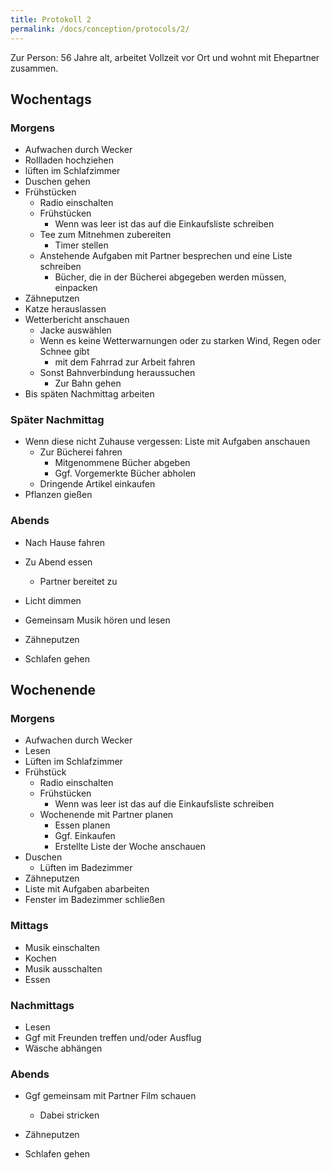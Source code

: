 ```yaml
---
title: Protokoll 2 
permalink: /docs/conception/protocols/2/
---
```


Zur Person: 56 Jahre alt, arbeitet Vollzeit vor Ort und wohnt mit Ehepartner zusammen. 

## Wochentags

### Morgens

- Aufwachen durch Wecker 
- Rollladen hochziehen
- lüften im Schlafzimmer
- Duschen gehen
- Frühstücken
    - Radio einschalten
    - Frühstücken
        - Wenn was leer ist das auf die Einkaufsliste schreiben
    - Tee zum Mitnehmen zubereiten
        - Timer stellen
    - Anstehende Aufgaben mit Partner besprechen und eine Liste schreiben
        - Bücher, die in der Bücherei abgegeben werden müssen, einpacken 
- Zähneputzen
- Katze herauslassen
- Wetterbericht anschauen
    - Jacke auswählen
    - Wenn es keine Wetterwarnungen oder zu starken Wind, Regen oder Schnee gibt 
        - mit dem Fahrrad zur Arbeit fahren
    - Sonst Bahnverbindung heraussuchen
        - Zur Bahn gehen
- Bis späten Nachmittag arbeiten

### Später Nachmittag

- Wenn diese nicht Zuhause vergessen: Liste mit Aufgaben anschauen
    - Zur Bücherei fahren
        - Mitgenommene Bücher abgeben
        - Ggf. Vorgemerkte Bücher abholen
    - Dringende Artikel einkaufen
- Pflanzen gießen

### Abends 

- Nach Hause fahren
- Zu Abend essen
    - Partner bereitet zu

- Licht dimmen
- Gemeinsam Musik hören und lesen
- Zähneputzen
- Schlafen gehen

## Wochenende

### Morgens

- Aufwachen durch Wecker 
- Lesen
- Lüften im Schlafzimmer
- Frühstück
    - Radio einschalten
    - Frühstücken
        - Wenn was leer ist das auf die Einkaufsliste schreiben
    - Wochenende mit Partner planen
        - Essen planen
        - Ggf. Einkaufen
        - Erstellte Liste der Woche anschauen
- Duschen
    - Lüften im Badezimmer
- Zähneputzen
- Liste mit Aufgaben abarbeiten
- Fenster im Badezimmer schließen

### Mittags

- Musik einschalten
- Kochen
- Musik ausschalten
- Essen

### Nachmittags 

- Lesen 
- Ggf mit Freunden treffen und/oder Ausflug
- Wäsche abhängen 

### Abends

- Ggf gemeinsam mit Partner Film schauen
    - Dabei stricken

- Zähneputzen
- Schlafen gehen
